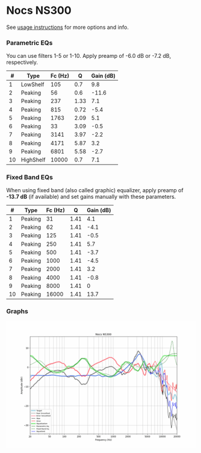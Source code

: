 # Nocs NS300
See [usage instructions](https://github.com/jaakkopasanen/AutoEq#usage) for more options and info.

### Parametric EQs
You can use filters 1-5 or 1-10. Apply preamp of -6.0 dB or -7.2 dB, respectively.

|   # | Type      |   Fc (Hz) |    Q |   Gain (dB) |
|-----|-----------|-----------|------|-------------|
|   1 | LowShelf  |       105 | 0.7  |         9.8 |
|   2 | Peaking   |        56 | 0.6  |       -11.6 |
|   3 | Peaking   |       237 | 1.33 |         7.1 |
|   4 | Peaking   |       815 | 0.72 |        -5.4 |
|   5 | Peaking   |      1763 | 2.09 |         5.1 |
|   6 | Peaking   |        33 | 3.09 |        -0.5 |
|   7 | Peaking   |      3141 | 3.97 |        -2.2 |
|   8 | Peaking   |      4171 | 5.87 |         3.2 |
|   9 | Peaking   |      6801 | 5.58 |        -2.7 |
|  10 | HighShelf |     10000 | 0.7  |         7.1 |

### Fixed Band EQs
When using fixed band (also called graphic) equalizer, apply preamp of **-13.7 dB** (if available) and set gains manually with these parameters.

|   # | Type    |   Fc (Hz) |    Q |   Gain (dB) |
|-----|---------|-----------|------|-------------|
|   1 | Peaking |        31 | 1.41 |         4.1 |
|   2 | Peaking |        62 | 1.41 |        -4.1 |
|   3 | Peaking |       125 | 1.41 |        -0.5 |
|   4 | Peaking |       250 | 1.41 |         5.7 |
|   5 | Peaking |       500 | 1.41 |        -3.7 |
|   6 | Peaking |      1000 | 1.41 |        -4.5 |
|   7 | Peaking |      2000 | 1.41 |         3.2 |
|   8 | Peaking |      4000 | 1.41 |        -0.8 |
|   9 | Peaking |      8000 | 1.41 |         0   |
|  10 | Peaking |     16000 | 1.41 |        13.7 |

### Graphs
![](./Nocs%20NS300.png)
